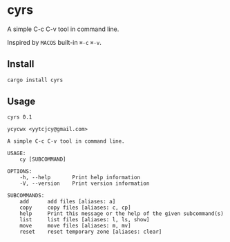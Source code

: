 # cyrs

A simple C-c C-v tool in command line.

Inspired by `MACOS` built-in `⌘-c` `⌘-v`.

## Install

``` bash
cargo install cyrs
```

## Usage

```
cyrs 0.1

ycycwx <yytcjcy@gmail.com>

A simple C-c C-v tool in command line.

USAGE:
    cy [SUBCOMMAND]

OPTIONS:
    -h, --help       Print help information
    -V, --version    Print version information

SUBCOMMANDS:
    add      add files [aliases: a]
    copy     copy files [aliases: c, cp]
    help     Print this message or the help of the given subcommand(s)
    list     list files [aliases: l, ls, show]
    move     move files [aliases: m, mv]
    reset    reset temporary zone [aliases: clear]
```
